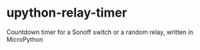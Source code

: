 # upython-relay-timer
Countdown timer for a Sonoff switch or a random relay, written in MicroPython

